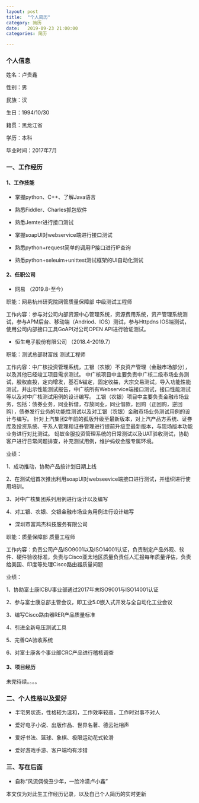 ```yaml
---
layout: post
title:  "个人简历"
category: 简历
date:   2019-09-23 21:00:00
categories: 简历

---
```


### 个人信息
姓名：卢贵鑫

性别：男

民族：汉

生日：1994/10/30

籍贯：黑龙江省

学历：本科

毕业时间：2017年7月

### 一、工作经历

#### 1、工作技能

- 掌握python、C++、了解Java语言

- 熟悉Fiddler、Charles抓包软件

- 熟悉Jemter进行接口测试

- 掌握soapUI对webservice端进行接口测试

- 熟悉python+request简单的调用IP接口进行IP查询

- 熟悉python+seleuim+unittest测试框架的UI自动化测试

#### 2、任职公司

- 网易 （2019.8-至今）

 职能：网易杭州研究院网管质量保障部  中级测试工程师
 
 工作内容：参与对公司内部资源中心管理系统，资源费用系统，资产管理系统测试，参与APM后台、移动端（Andriod、IOS）测试，参与Httpdns IOS端测试，使用公司内部接口工具GoAPI对公司OPEN API进行验证测试。

- 恒生电子股份有限公司 （2018.4-2019.7）

 职能：测试总部财富线 测试工程师

 工作内容：中广核投资管理系统，工银（农银）不良资产管理（金融市场部分），以及其他已经竣工项目需求测试。
中广核项目中主要负责中广核二级市场业务测试，股权直投，定向增发，基石&锚定，固定收益，大宗交易测试，导入功能性能测试，并出示性能测试报告，中广核所有Webservice端接口测试，接口性能测试等以及对中广核测试用例的设计编写。
工银（农银）项目中主要负责金融市场业务，包括：债券业务，同业拆借，存放同业，同业借款，回购（正回购，逆回购），债券发行业务的功能性测试以及对工银（农银）金融市场业务测试用例的设计与编写。
针对上汽集团2年前的孤版升级至最新版本，对上汽产品方系统、证券库及投资系统、干系人管理和证券管理进行提前升级至最新版本，与现场版本功能业务进行对比测试。
蚂蚁金服投资管理系统的日常测试以及UAT验收测试，协助客户进行日常问题排查，补充测试用例，维护蚂蚁金服专属环境。

 业绩：
 
 1、成功推动，协助产品按计划日期上线

 2、在测试组首次推出利用soapUI对webseevice端接口进行测试，并组织进行使用培训。

 3、对中广核集团系列用例进行设计以及编写

 4、对工银、农银、交银金融市场业务用例进行设计编写
 
- 深圳市富鸿杰科技服务有限公司

 职能：质量保障部 质量工程师
 
 工作内容：负责公司产品ISO9001以及ISO14001认证，负责制定产品外观、软件、硬件验收标准，负责与Cisco亚太地区质量负责任人汇报每年质量评估，负责给美国、印度等处理Cisco路由器质量问题

 业绩：
 
 1、协助富士康ICBU事业部通过2017年末ISO9001与ISO14001认证

 2、参与富士康总部主管会议，即工业5.0嵌入式开发与全自动化工业会议

 3、编写Cisco路由器RER产品质量标准

 4、引进全新电压测试工具

 5、完善QA验收系统

 6、对富士康各个事业部CRC产品进行稽核调查
  

#### 3、项目经历

未完待续。。。。

### 二、个人性格以及爱好

- 半宅男状态，性格较为温和，工作效率较高，工作时对事不对人

- 爱好电子小说、出版作品、世界名著、德云社相声

- 爱好书法、篮球、象棋、极限运动花式轮滑
    
- 爱好游戏手游、客户端均有涉猎

### 三、写在后面

- 自称“风流倜傥丑少年，一脸冷漠卢小鑫”




本文仅为对此生工作经历记录，以及自己个人简历的实时更新



